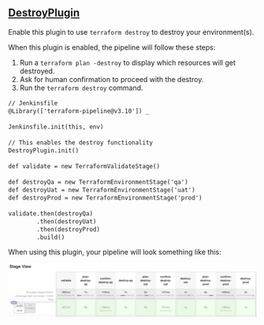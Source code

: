 ## [DestroyPlugin](../src/DestroyPlugin.groovy)

Enable this plugin to use `terraform destroy` to destroy your environment(s).

When this plugin is enabled, the pipeline will follow these steps:  
1. Run a `terraform plan -destroy` to display which resources will get destroyed.
2. Ask for human confirmation to proceed with the destroy.
3. Run the `terraform destroy` command.


```
// Jenkinsfile
@Library(['terraform-pipeline@v3.10']) _

Jenkinsfile.init(this, env)

// This enables the destroy functionality
DestroyPlugin.init()

def validate = new TerraformValidateStage()

def destroyQa = new TerraformEnvironmentStage('qa')
def destroyUat = new TerraformEnvironmentStage('uat')
def destroyProd = new TerraformEnvironmentStage('prod')

validate.then(destroyQa)
        .then(destroyUat)
        .then(destroyProd)
        .build()
```

When using this plugin, your pipeline will look something like this:

![DestroyPlugin pipeline](../images/destroy-pipeline.png)